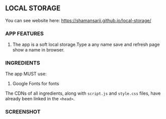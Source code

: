 LOCAL STORAGE
-------------
You can see website here: https://shamansarii.github.io/local-storage/

### APP FEATURES

 1. The app is a soft local storage.Type a any name save and refresh page show a name in browser.

### INGREDIENTS

The app MUST use:
1. Google Fonts for fonts

The CDNs of all ingredients, along with `script.js` and `style.css` files, have already been linked in the `<head>`.

### SCREENSHOT

